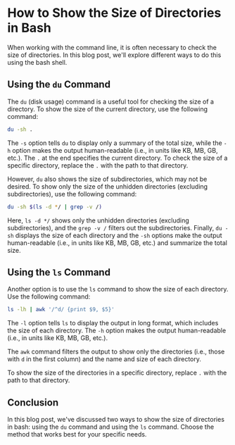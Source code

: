 # How to Show the Size of Directories in Bash

When working with the command line, it is often necessary to check the size of directories. In this blog post, we'll explore different ways to do this using the bash shell.

## Using the `du` Command

The `du` (disk usage) command is a useful tool for checking the size of a directory. To show the size of the current directory, use the following command:

```bash
du -sh .
```

The `-s` option tells `du` to display only a summary of the total size, while the `-h` option makes the output human-readable (i.e., in units like KB, MB, GB, etc.). The `.` at the end specifies the current directory. To check the size of a specific directory, replace the `.` with the path to that directory.

However, `du` also shows the size of subdirectories, which may not be desired. To show only the size of the unhidden directories (excluding subdirectories), use the following command:

```bash
du -sh $(ls -d */ | grep -v /)
```

Here, `ls -d */` shows only the unhidden directories (excluding subdirectories), and the `grep -v /` filters out the subdirectories. Finally, `du -sh` displays the size of each directory and the `-sh` options make the output human-readable (i.e., in units like KB, MB, GB, etc.) and summarize the total size.

## Using the `ls` Command

Another option is to use the `ls` command to show the size of each directory. Use the following command:

```bash
ls -lh | awk '/^d/ {print $9, $5}'
```

The `-l` option tells `ls` to display the output in long format, which includes the size of each directory. The `-h` option makes the output human-readable (i.e., in units like KB, MB, GB, etc.).

The `awk` command filters the output to show only the directories (i.e., those with `d` in the first column) and the name and size of each directory.

To show the size of the directories in a specific directory, replace `.` with the path to that directory.

## Conclusion

In this blog post, we've discussed two ways to show the size of directories in bash: using the `du` command and using the `ls` command. Choose the method that works best for your specific needs.
